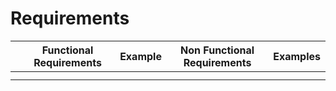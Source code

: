 # Requirements

|  | Functional Requirements | Example | Non Functional Requirements | Examples |
| --- | --- | --- | --- | --- |
|  |  |  |  |  |
|  |  |  |  |  |